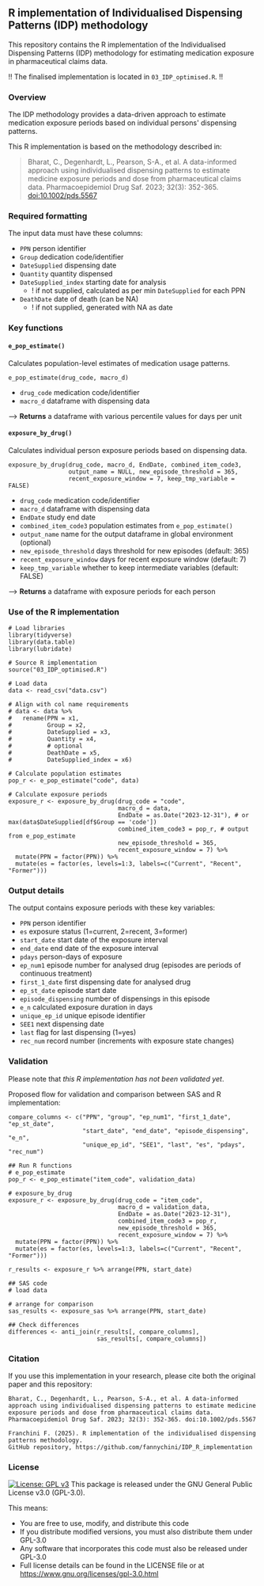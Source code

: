 ## R implementation of Individualised Dispensing Patterns (IDP) methodology

This repository contains the R implementation of the Individualised Dispensing Patterns (IDP) methodology for estimating medication exposure in pharmaceutical claims data. 

!! The finalised implementation is located in `03_IDP_optimised.R`. !!

### Overview

The IDP methodology provides a data-driven approach to estimate medication exposure periods based on individual persons' dispensing
patterns. 

This R implementation is based on the methodology described in: 

> Bharat, C., Degenhardt, L., Pearson, S-A., et al. A data-informed approach using individualised dispensing patterns to estimate medicine exposure periods and dose from pharmaceutical claims data. Pharmacoepidemiol Drug Saf. 2023; 32(3): 352-365. <doi:10.1002/pds.5567>

### Required formatting

The input data must have these columns:

- `PPN` person identifier
- `Group` dedication code/identifier
- `DateSupplied` dispensing date
- `Quantity` quantity dispensed
- `DateSupplied_index` starting date for analysis
    - ! if not supplied, calculated as per min `DateSupplied` for each PPN
- `DeathDate` date of death (can be NA)
    - ! if not supplied, generated with NA as date

### Key functions

#### `e_pop_estimate()`

Calculates population-level estimates of medication usage patterns.

```{r}
e_pop_estimate(drug_code, macro_d)
```

- `drug_code` medication code/identifier
- `macro_d` dataframe with dispensing data

--\> **Returns** a dataframe with various percentile values for days per unit

#### `exposure_by_drug()`

Calculates individual person exposure periods based on dispensing data.

```{r}
exposure_by_drug(drug_code, macro_d, EndDate, combined_item_code3, 
                 output_name = NULL, new_episode_threshold = 365, 
                 recent_exposure_window = 7, keep_tmp_variable = FALSE)
```

- `drug_code` medication code/identifier
- `macro_d` dataframe with dispensing data
- `EndDate` study end date
- `combined_item_code3` population estimates from `e_pop_estimate()`
- `output_name` name for the output dataframe in global environment (optional)
- `new_episode_threshold` days threshold for new episodes (default: 365)
- `recent_exposure_window` days for recent exposure window (default: 7)
- `keep_tmp_variable` whether to keep intermediate variables (default: FALSE)

--\> **Returns** a dataframe with exposure periods for each person


### Use of the R implementation

```{r}
# Load libraries
library(tidyverse)
library(data.table)
library(lubridate)

# Source R implementation
source("03_IDP_optimised.R")

# Load data
data <- read_csv("data.csv")

# Align with col name requirements
# data <- data %>%
#   rename(PPN = x1,               
#          Group = x2,             
#          DateSupplied = x3, 
#          Quantity = x4,
#          # optional
#          DeathDate = x5,
#          DateSupplied_index = x6)

# Calculate population estimates
pop_r <- e_pop_estimate("code", data) 

# Calculate exposure periods
exposure_r <- exposure_by_drug(drug_code = "code",
                               macro_d = data,
                               EndDate = as.Date("2023-12-31"), # or max(data$DateSupplied[df$Group == 'code'])
                               combined_item_code3 = pop_r, # output from e_pop_estimate
                               new_episode_threshold = 365,  
                               recent_exposure_window = 7) %>%
  mutate(PPN = factor(PPN)) %>%
  mutate(es = factor(es, levels=1:3, labels=c("Current", "Recent", "Former")))
```

### Output details

The output contains exposure periods with these key variables:

- `PPN` person identifier
- `es` exposure status (1=current, 2=recent, 3=former)
- `start_date` start date of the exposure interval
- `end_date` end date of the exposure interval
- `pdays` person-days of exposure
- `ep_num1` episode number for analysed drug (episodes are periods of continuous treatment)
- `first_1_date` first dispensing date for analysed drug
- `ep_st_date` episode start date
- `episode_dispensing` number of dispensings in this episode
- `e_n` calculated exposure duration in days
- `unique_ep_id` unique episode identifier
- `SEE1` next dispensing date
- `last` flag for last dispensing (1=yes)
- `rec_num` record number (increments with exposure state changes)

### Validation

Please note that *this R implementation has not been validated yet*.

Proposed flow for validation and comparison between SAS and R implementation:

```{r}
compare_columns <- c("PPN", "group", "ep_num1", "first_1_date", "ep_st_date", 
                     "start_date", "end_date", "episode_dispensing", "e_n", 
                     "unique_ep_id", "SEE1", "last", "es", "pdays", "rec_num")

## Run R functions
# e_pop_estimate
pop_r <- e_pop_estimate("item_code", validation_data) 

# exposure_by_drug
exposure_r <- exposure_by_drug(drug_code = "item_code",
                               macro_d = validation_data,
                               EndDate = as.Date("2023-12-31"), 
                               combined_item_code3 = pop_r,
                               new_episode_threshold = 365,  
                               recent_exposure_window = 7) %>%
  mutate(PPN = factor(PPN)) %>%
  mutate(es = factor(es, levels=1:3, labels=c("Current", "Recent", "Former")))

r_results <- exposure_r %>% arrange(PPN, start_date)

## SAS code
# load data

# arrange for comparison
sas_results <- exposure_sas %>% arrange(PPN, start_date)

## Check differences
differences <- anti_join(r_results[, compare_columns], 
                         sas_results[, compare_columns])
```

### Citation

If you use this implementation in your research, please cite both the original paper and this repository:

   ```
   Bharat, C., Degenhardt, L., Pearson, S-A., et al. A data-informed approach using individualised dispensing patterns to estimate medicine exposure periods and dose from pharmaceutical claims data.
   Pharmacoepidemiol Drug Saf. 2023; 32(3): 352-365. doi:10.1002/pds.5567
   ```

   ```
   Franchini F. (2025). R implementation of the individualised dispensing patterns methodology.
   GitHub repository, https://github.com/fannychini/IDP_R_implementation
   ```

### License

[![License: GPL v3](https://img.shields.io/badge/License-GPLv3-blue.svg)](https://www.gnu.org/licenses/gpl-3.0)
This package is released under the GNU General Public License v3.0 (GPL-3.0).

This means: 

- You are free to use, modify, and distribute this code 
- If you distribute modified versions, you must also distribute them under GPL-3.0 
- Any software that incorporates this code must also be released under GPL-3.0 
- Full license details can be found in the LICENSE file or at <https://www.gnu.org/licenses/gpl-3.0.html>
